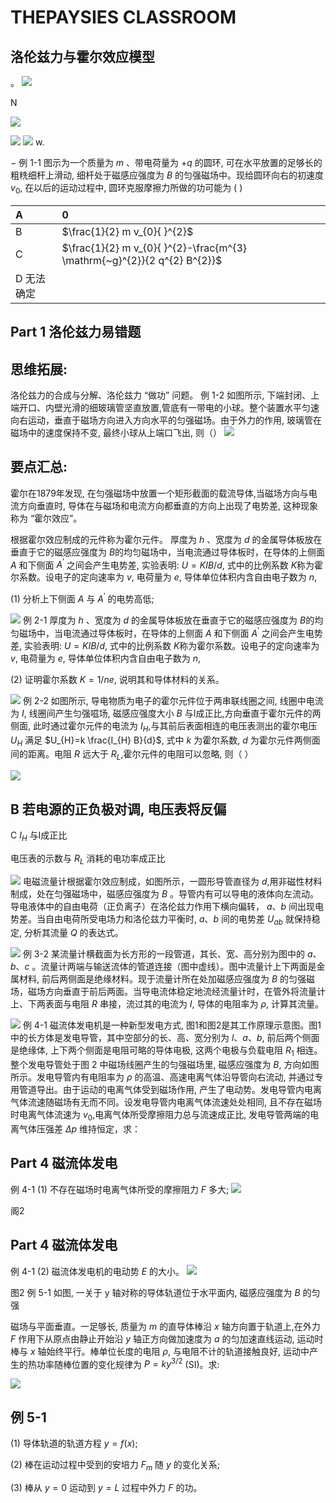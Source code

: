 # THEPAYSIES CLASSROOM 

## 洛伦兹力与霍尔效应模型

。
![](https://cdn.mathpix.com/cropped/2024_04_28_86ab63aef0a039a2c865g-01.jpg?height=636&width=852&top_left_y=1246&top_left_x=230)

N

![](https://cdn.mathpix.com/cropped/2024_04_28_86ab63aef0a039a2c865g-01.jpg?height=571&width=214&top_left_y=1258&top_left_x=1213)

![](https://cdn.mathpix.com/cropped/2024_04_28_86ab63aef0a039a2c865g-01.jpg?height=169&width=603&top_left_y=1113&top_left_x=1894)
![](https://cdn.mathpix.com/cropped/2024_04_28_86ab63aef0a039a2c865g-01.jpg?height=630&width=968&top_left_y=1229&top_left_x=1074)
w.

$-$
例 1-1 图示为一个质量为 $m$ 、带电荷量为 $+q$ 的圆环, 可在水平放置的足够长的粗䊁细杆上滑动, 细杆处于磁感应强度为 $B$ 的匀强磁场中。现给圆环向右的初速度 $v_{0}$, 在以后的运动过程中, 圆环克服摩擦力所做的功可能为 ( )

| A | 0 |
| :--- | :--- |
| B | $\frac{1}{2} m v_{0}{ }^{2}$ |
| C | $\frac{1}{2} m v_{0}{ }^{2}-\frac{m^{3} \mathrm{~g}^{2}}{2 q^{2} B^{2}}$ |
| D 无法确定 |  |

## Part 1 洛伦兹力易错题

## 思维拓展:

洛伦兹力的合成与分解、洛伦兹力 “做功” 问题。
例 1-2 如图所示, 下端封闭、上端开口、内壁光滑的细玻璃管坚直放置,管底有一带电的小球。整个装置水平匀速向右运动，垂直于磁场方向进入方向水平的匀强磁场。由于外力的作用, 玻璃管在磁场中的速度保持不变, 最终小球从上端口飞出, 则（）
![](https://cdn.mathpix.com/cropped/2024_04_28_86ab63aef0a039a2c865g-04.jpg?height=912&width=1972&top_left_y=826&top_left_x=402)

## 要点汇总:

霍尔在1879年发现, 在匀强磁场中放置一个矩形截面的载流导体,当磁场方向与电流方向垂直时, 导体在与磁场和电流方向都垂直的方向上出现了电势差, 这种现象称为 “霍尔效应”。

根据霍尔效应制成的元件称为霍尔元件。
厚度为 $h$ 、宽度为 $d$ 的金属导体板放在垂直于它的磁感应强度为 $B$的均匀磁场中，当电流通过导体板时，在导体的上侧面 $A$ 和下侧面 $A^{\prime}$ 之间会产生电势差, 实验表明: $U=K I B / d$, 式中的比例系数 $K$称为霍尔系数。设电子的定向速率为 $v$, 电荷量为 $e$, 导体单位体积内含自由电子数为 $n$,

(1) 分析上下侧面 $A$ 与 $A^{\prime}$ 的电势高低;

![](https://cdn.mathpix.com/cropped/2024_04_28_86ab63aef0a039a2c865g-06.jpg?height=501&width=695&top_left_y=1229&top_left_x=1703)
例 2-1 厚度为 $h$ 、宽度为 $d$ 的金属导体板放在垂直于它的磁感应强度为 $B$的均匀磁场中，当电流通过导体板时，在导体的上侧面 $A$ 和下侧面 $A^{\prime}$ 之间会产生电势差, 实验表明: $U=K I B / d$, 式中的比例系数 $K$称为霍尔系数。设电子的定向速率为 $v$, 电荷量为 $e$, 导体单位体积内含自由电子数为 $n$,

(2) 证明霍尔系数 $K=1 / n e$, 说明其和导体材料的关系。

![](https://cdn.mathpix.com/cropped/2024_04_28_86ab63aef0a039a2c865g-07.jpg?height=504&width=695&top_left_y=1228&top_left_x=1703)
例 2-2 如图所示, 导电物质为电子的霍尔元件位于两串联线圈之间, 线圈中电流为 $I$, 线圈间产生匀强嗞场, 磁感应强度大小 $B$ 与I成正比,方向垂直于霍尔元件的两侧面, 此时通过霍尔元件的电流为 $I_{H}$,与其前后表面相连的电压表测出的霍尔电压 $U_{H}$ 满足 $U_{H}=k \frac{I_{H} B}{d}$, 式中 $k$ 为霍尔系数, $d$ 为霍尔元件两侧面间的距离。电阻 $R$ 远大于 $R_{L}$,霍尔元件的电阻可以忽略, 则（ ）

![](https://cdn.mathpix.com/cropped/2024_04_28_86ab63aef0a039a2c865g-08.jpg?height=586&width=982&top_left_y=1161&top_left_x=1454)

## B 若电源的正负极对调, 电压表将反偏

C $I_{H}$ 与I成正比

电压表的示数与 $R_{L}$ 消耗的电功率成正比

![](https://cdn.mathpix.com/cropped/2024_04_28_86ab63aef0a039a2c865g-09.jpg?height=603&width=988&top_left_y=1149&top_left_x=1448)
电磁流量计根据霍尔效应制成，如图所示，一圆形导管直径为 $d$,用非磁性材料制成，处在匀强磁场中，磁感应强度为 $B$ 。导管内有可以导电的液体向左流动。导电液体中的自由电荷（正负离子）在洛伦兹力作用下横向偏转， $a 、 b$ 间出现电势差。当自由电荷所受电场力和洛伦兹力平衡时, $a 、 b$ 间的电势差 $U_{a b}$ 就保持稳定, 分析其流量 $Q$ 的表达式。

![](https://cdn.mathpix.com/cropped/2024_04_28_86ab63aef0a039a2c865g-10.jpg?height=335&width=902&top_left_y=1331&top_left_x=1456)
例 3-2 某流量计横截面为长方形的一段管道，其长、宽、高分别为图中的 $a 、 b 、 c$ 。流量计两端与输送流体的管道连接（图中虚线）。图中流量计上下两面是金属材料, 前后两侧面是绝缘材料。现于流量计所在处加磁感应强度为 $B$ 的匀强磁场，磁场方向垂直于前后两面。当导电流体稳定地流经流量计时，在管外将流量计上、下两表面与电阻 $R$ 串接，流过其的电流为 $I$, 导体的电阻率为 $\rho$, 计算其流量。

![](https://cdn.mathpix.com/cropped/2024_04_28_86ab63aef0a039a2c865g-11.jpg?height=399&width=893&top_left_y=1325&top_left_x=1454)
例 4-1 磁流体发电机是一种新型发电方式, 图1和图2是其工作原理示意图。图1中的长方体是发电导管，其中空部分的长、高、宽分别为 $l 、 a 、 b$, 前后两个侧面是绝缘体, 上下两个侧面是电阻可略的导体电极, 这两个电极与负载电阻 $R_{1}$ 相连。整个发电导管处于图 2 中磁场线圈产生的匀强磁场里, 磁感应强度为 $B$, 方向如图所示。发电导管内有电阻率为 $\rho$ 的高温、高速电离气体沿导管向右流动, 并通过专用管道导出。由于运动的电离气体受到磁场作用, 产生了电动势。发电导管内电离气体流速随磁场有无而不同。设发电导管内电离气体流速处处相同, 且不存在磁场时电离气体流速为 $v_{0}$,电离气体所受摩擦阻力总与流速成正比, 发电导管两端的电离气体压强差 $\Delta p$ 维持恒定，求：

## Part 4 磁流体发电

例 4-1 (1) 不存在磁场时电离气体所受的摩擦阻力 $F$ 多大;
![](https://cdn.mathpix.com/cropped/2024_04_28_86ab63aef0a039a2c865g-13.jpg?height=544&width=1462&top_left_y=902&top_left_x=502)

阁2

## Part 4 磁流体发电

例 4-1 (2) 磁流体发电机的电动势 $E$ 的大小。
![](https://cdn.mathpix.com/cropped/2024_04_28_86ab63aef0a039a2c865g-14.jpg?height=542&width=1470&top_left_y=904&top_left_x=498)

图2
例 5-1 如图, 一关于 $\mathrm{y}$ 轴对称的导体轨道位于水平面内, 磁感应强度为 $B$ 的匀强

磁场与平面垂直。一足够长, 质量为 $m$ 的直导体棒沿 $x$ 轴方向置于轨道上,在外力 $F$ 作用下从原点由静止开始沿 $y$ 轴正方向做加速度为 $a$ 的匀加速直线运动, 运动时棒与 $x$ 轴始终平行。棒单位长度的电阻 $\rho$, 与电阻不计的轨道接触良好, 运动中产生的热功率随棒位置的变化规律为 $P=k y^{3 / 2}$ (SI)。求:

![](https://cdn.mathpix.com/cropped/2024_04_28_86ab63aef0a039a2c865g-15.jpg?height=549&width=615&top_left_y=1154&top_left_x=356)

## 例 5-1

(1) 导体轨道的轨道方程 $y=f(x)$;

(2) 棒在运动过程中受到的安培力 $F_{m}$ 随 $y$ 的变化关系;

(3) 棒从 $y=0$ 运动到 $y=L$ 过程中外力 $F$ 的功。

